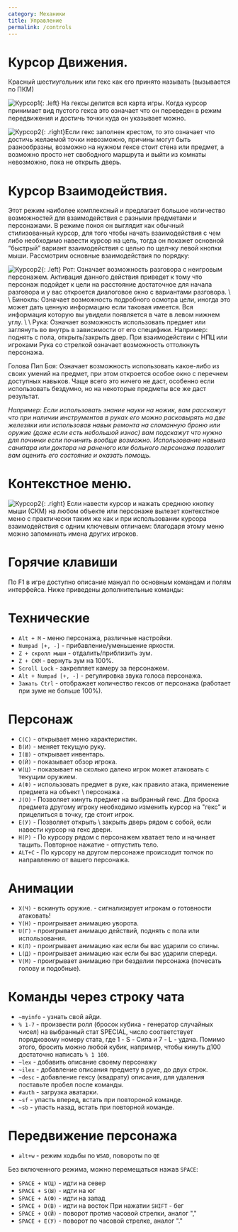 ```yaml
---
category: Механики
title: Управление
permalink: /controls
---
```


# Курсор Движения. 

Красный шестиугольник или гекс как его принято называть (вызывается по ПКМ)

![Курсор1](https://snag.gy/wStPfR.jpg){: .left} На гексы делится вся карта игры. Когда курсор принимает вид пустого гекса это означает что он переведен в режим передвижения и достичь точки куда он указывает можно.  

![Курсор2](https://snag.gy/jrxvmI.jpg){: .right}Если гекс заполнен крестом, то это означает что достичь желаемой точки невозможно, причины могут быть разнообразны, возможно на нужном гексе стоит стена или предмет, а возможно просто нет свободного маршрута и выйти из комнаты невозможно, пока не открыть дверь.

# Курсор Взаимодействия.

Этот режим наиболее комплексный и предлагает большое количество возможностей для взаимодействия с разными предметами и персонажами. В режиме покоя он выглядит как обычный стилизованный курсор, для того чтобы начать взаимодействия с чем либо необходимо навести курсор на цель, тогда он покажет основной “быстрый” вариант взаимодействия с целью по щелчку левой кнопки мыши. 
Рассмотрим основные взаимодействия по порядку:

 ![Курсор2](https://snag.gy/DO7YiU.jpg){: .left} Рот: Означает возможность разговора с неигровым персонажем. Активация данного действия приведет к тому что персонаж подойдет к цели на расстояние достаточное для начала разговора и у вас откроется диалоговое окно с вариантами разговора. \\
\\
Бинокль: Означает возможность подробного осмотра цели, иногда это может дать ценную информацию если таковая имеется. Вся информация которую вы увидели появляется в чате в левом нижнем углу. \\
\\
Рука: Означает возможность использовать предмет или заглянуть во внутрь в зависимости от его специфики. Например: поднять с пола, открыть/закрыть двер. При взаимодействии с НПЦ или игроками Рука со стрелкой означает возможность оттолкнуть персонажа.

Голова Пип Боя: Означает возможность использовать какое-либо из своих умений на предмет, при этом откроется особое окно с перечнем доступных навыков. Чаще всего это ничего не даст, особенно если использовать бездумно, но на некоторые предметы все же даст результат. 
  
*Например: Если использовать знание науки на ножик, вам расскажут что при наличии инструментов в руках его можно расковырять на две железяки или использовав навык ремонта на сломанную броню или оружие (даже если есть небольшой износ) вам подскажут что нужно для починки если починить вообще возможно. Использование навыка санитара или доктора на раненого или больного персонажа позволит вам оценить его состояние и оказать помощь.*

# Контекстное меню.

 ![Курсор2](https://snag.gy/wkvtih.jpg){: .right} Если навести курсор и нажать среднюю кнопку мыши (СКМ) на любом объекте или персонаже вылезет контекстное меню с практически таким же как и при использовании курсора взаимодействия с одним ключевым отличаем: благодаря этому меню можно запоминать имена других игроков.

# Горячие клавиши

По F1 в игре доступно описание мануал по основным командам и полям интерфейса. Ниже приведены дополнительные команды:

# Технические

- `Alt + M` - меню персонажа, различные настройки.
- `Numpad [+, -]` - прибавление/уменьшение яркости.
- `Z + скролл мыши` - отдалить/приблизить зум.
- `Z + СКМ` - вернуть зум на 100%.
- `Scroll Lock` - закрепляет камеру за персонажем.
- `Alt + Numpad [+, -]` - регулировка звука голоса персонажа.
- `Зажать Ctrl` - отображает количество гексов от персонажа (работает при зуме не больше 100%).

# Персонаж

- `С(C)` - открывает меню характеристик.
- `B(И)` - меняет текущую руку.
- `I(Ш)` - открывает инвентарь.
- `Q(Й)` - показывает обзор игрока.
- `W(Ц)` - показывает на сколько далеко игрок может атаковать с текущим оружием.
- `A(Ф)` - использовать предмет в руке, как правило атака, применение предмета на объект \ персонажа .
- `J(О)` - Позволяет кинуть предмет на выбранный гекс. Для броска предмета другому игроку необходимо изменить курсор на "гекс" и прицелиться в точку, где стоит игрок.
- `E(У)` - Позволяет открыть \ закрыть дверь рядом с собой, если навести курсор на гекс двери.
- `H(Р)` - По курсору рядом с персонажем хватает тело и начинает тащить. Повторное нажатие - отпустить тело.
- `ALT+С` - По курсору на другом персонаже происходит толчок по направлению от вашего персонажа.
# Анимации

- `X(Ч)` - вскинуть оружие. - сигнализирует игрокам о готовности атаковать!
- `Y(Н)` - проигрывает анимацию уворота.
- `U(Г)` - проигрывает анимацю действий, поднять с пола или использования.
- `K(Л)` - проигрывает анимацию как если бы вас ударили со спины.
- `L(Д)` - проигрывает анимацию как если бы вас ударили спереди.
- `V(М)` - проигрывает анимацию при безделии персонажа (почесать голову и подобные).

# Команды через строку чата

- `~myinfo` - узнать свой айди.
- `% 1-7` - произвести ролл (бросок кубика - генератор случайных чисел) на выбранный стат SPECIAL, число соответствует порядковому номеру стата, где 1 - S - Сила и 7 - L - удача. Помимо этого, бросить можно любой кубик, например, чтобы кинуть д100 достаточно написать `% 1 100`.
- `~lex` - добавить описание своему персонажу
- `~ilex` - добавление описания предмету в руке, до двух строк.
- `~desc` - добавление гексу (квадрату) описания, для удаления поставьте пробел после команды.
- `#auth` - загрузка аватарки.
- `~sf` - упасть вперед, встать при повтороной команде.
- `~sb` - упасть назад, встать при повторной команде.


# Передвижение персонажа
- `alt+w` - режим ходьбы по `WSAD`, повороты по `QE`

Без включенного режима, можно перемещаться нажав `SPACE`:
- `SPACE + W(Ц)` - идти на север
- `SPACE + S(Ы)` - идти на юг
- `SPACE + A(Ф)` - идти на запад
- `SPACE + D(В)` - идти на восток
При нажатии `SHIFT` - бег
- `SPACE + Q(Й)` - поворот против часовой стрелки, аналог ","
- `SPACE + E(У)` - поворот по часовой стрелке, аналог "."
